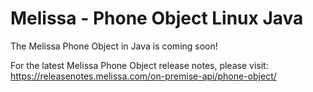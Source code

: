 # Melissa - Phone Object Linux Java

The Melissa Phone Object in Java is coming soon!

For the latest Melissa Phone Object release notes, please visit: https://releasenotes.melissa.com/on-premise-api/phone-object/
